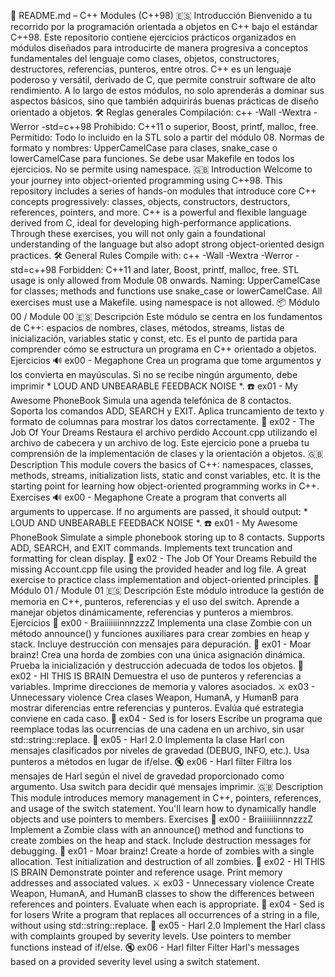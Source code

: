 🧱 README.md – C++ Modules (C++98)
🇪🇸 Introducción
Bienvenido a tu recorrido por la programación orientada a objetos en C++ bajo el estándar C++98. Este repositorio contiene ejercicios prácticos organizados en módulos diseñados para introducirte de manera progresiva a conceptos fundamentales del lenguaje como clases, objetos, constructores, destructores, referencias, punteros, entre otros.
C++ es un lenguaje poderoso y versátil, derivado de C, que permite construir software de alto rendimiento. A lo largo de estos módulos, no solo aprenderás a dominar sus aspectos básicos, sino que también adquirirás buenas prácticas de diseño orientado a objetos.
🛠️ Reglas generales
Compilación: c++ -Wall -Wextra -Werror -std=c++98
Prohibido: C++11 o superior, Boost, printf, malloc, free.
Permitido: Todo lo incluido en la STL solo a partir del módulo 08.
Normas de formato y nombres: UpperCamelCase para clases, snake_case o lowerCamelCase para funciones.
Se debe usar Makefile en todos los ejercicios.
No se permite using namespace.
🇬🇧 Introduction
Welcome to your journey into object-oriented programming using C++98. This repository includes a series of hands-on modules that introduce core C++ concepts progressively: classes, objects, constructors, destructors, references, pointers, and more.
C++ is a powerful and flexible language derived from C, ideal for developing high-performance applications. Through these exercises, you will not only gain a foundational understanding of the language but also adopt strong object-oriented design practices.
🛠️ General Rules
Compile with: c++ -Wall -Wextra -Werror -std=c++98
Forbidden: C++11 and later, Boost, printf, malloc, free.
STL usage is only allowed from Module 08 onwards.
Naming: UpperCamelCase for classes; methods and functions use snake_case or lowerCamelCase.
All exercises must use a Makefile.
using namespace is not allowed.
📦 Módulo 00 / Module 00
🇪🇸 Descripción
Este módulo se centra en los fundamentos de C++: espacios de nombres, clases, métodos, streams, listas de inicialización, variables static y const, etc. Es el punto de partida para comprender cómo se estructura un programa en C++ orientado a objetos.
Ejercicios
🔊 ex00 - Megaphone
Crea un programa que tome argumentos y los convierta en mayúsculas. Si no se recibe ningún argumento, debe imprimir * LOUD AND UNBEARABLE FEEDBACK NOISE *.
☎️ ex01 - My Awesome PhoneBook
Simula una agenda telefónica de 8 contactos. Soporta los comandos ADD, SEARCH y EXIT. Aplica truncamiento de texto y formato de columnas para mostrar los datos correctamente.
🏦 ex02 - The Job Of Your Dreams
Restaura el archivo perdido Account.cpp utilizando el archivo de cabecera y un archivo de log. Este ejercicio pone a prueba tu comprensión de la implementación de clases y la orientación a objetos.
🇬🇧 Description
This module covers the basics of C++: namespaces, classes, methods, streams, initialization lists, static and const variables, etc. It is the starting point for learning how object-oriented programming works in C++.
Exercises
🔊 ex00 - Megaphone
Create a program that converts all arguments to uppercase. If no arguments are passed, it should output: * LOUD AND UNBEARABLE FEEDBACK NOISE *.
☎️ ex01 - My Awesome PhoneBook
Simulate a simple phonebook storing up to 8 contacts. Supports ADD, SEARCH, and EXIT commands. Implements text truncation and formatting for clean display.
🏦 ex02 - The Job Of Your Dreams
Rebuild the missing Account.cpp file using the provided header and log file. A great exercise to practice class implementation and object-oriented principles.
🧟 Módulo 01 / Module 01
🇪🇸 Descripción
Este módulo introduce la gestión de memoria en C++, punteros, referencias y el uso del switch. Aprende a manejar objetos dinámicamente, referencias y punteros a miembros.
Ejercicios
🧠 ex00 - BraiiiiiiinnnzzzZ
Implementa una clase Zombie con un método announce() y funciones auxiliares para crear zombies en heap y stack. Incluye destrucción con mensajes para depuración.
🧟 ex01 - Moar brainz!
Crea una horda de zombies con una única asignación dinámica. Prueba la inicialización y destrucción adecuada de todos los objetos.
🧠 ex02 - HI THIS IS BRAIN
Demuestra el uso de punteros y referencias a variables. Imprime direcciones de memoria y valores asociados.
⚔️ ex03 - Unnecessary violence
Crea clases Weapon, HumanA, y HumanB para mostrar diferencias entre referencias y punteros. Evalúa qué estrategia conviene en cada caso.
📝 ex04 - Sed is for losers
Escribe un programa que reemplace todas las ocurrencias de una cadena en un archivo, sin usar std::string::replace.
🤬 ex05 - Harl 2.0
Implementa la clase Harl con mensajes clasificados por niveles de gravedad (DEBUG, INFO, etc.). Usa punteros a métodos en lugar de if/else.
🔇 ex06 - Harl filter
Filtra los mensajes de Harl según el nivel de gravedad proporcionado como argumento. Usa switch para decidir qué mensajes imprimir.
🇬🇧 Description
This module introduces memory management in C++, pointers, references, and usage of the switch statement. You'll learn how to dynamically handle objects and use pointers to members.
Exercises
🧠 ex00 - BraiiiiiiinnnzzzZ
Implement a Zombie class with an announce() method and functions to create zombies on the heap and stack. Include destruction messages for debugging.
🧟 ex01 - Moar brainz!
Create a horde of zombies with a single allocation. Test initialization and destruction of all zombies.
🧠 ex02 - HI THIS IS BRAIN
Demonstrate pointer and reference usage. Print memory addresses and associated values.
⚔️ ex03 - Unnecessary violence
Create Weapon, HumanA, and HumanB classes to show the differences between references and pointers. Evaluate when each is appropriate.
📝 ex04 - Sed is for losers
Write a program that replaces all occurrences of a string in a file, without using std::string::replace.
🤬 ex05 - Harl 2.0
Implement the Harl class with complaints grouped by severity levels. Use pointers to member functions instead of if/else.
🔇 ex06 - Harl filter
Filter Harl's messages based on a provided severity level using a switch statement.



